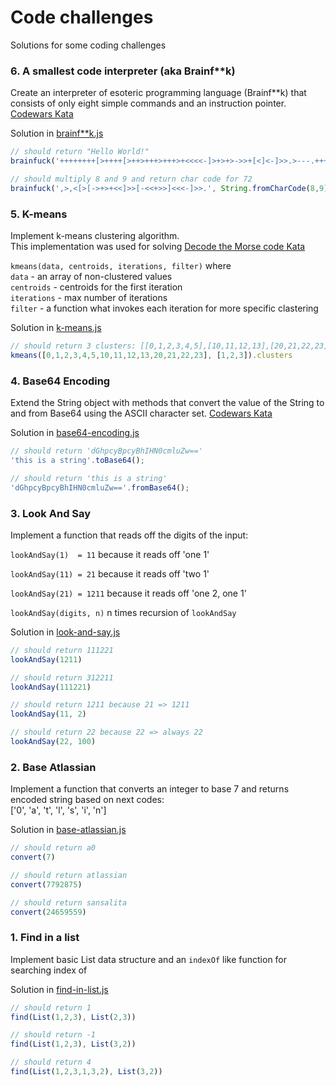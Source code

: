 # Code challenges
Solutions for some coding challenges

### 6. A smallest code interpreter (aka Brainf\*\*k)

Create an interpreter of  esoteric programming language (Brainf\*\*k) that consists of only eight simple commands and an instruction pointer.
[Codewars Kata](http://www.codewars.com/kata/526156943dfe7ce06200063e)

Solution in [brainf\*\*k.js](https://github.com/mshushakov/code-challenges/blob/master/brainf**k.js)

```javascript
// should return "Hello World!"
brainfuck('++++++++[>++++[>++>+++>+++>+<<<<-]>+>+>->>+[<]<-]>>.>---.+++++++..+++.>>.<-.<.+++.------.--------.>>+.');

// should multiply 8 and 9 and return char code for 72
brainfuck(',>,<[>[->+>+<<]>>[-<<+>>]<<<-]>>.', String.fromCharCode(8,9));
```


### 5. K-means

Implement k-means clustering algorithm.  
This implementation was used for solving [Decode the Morse code Kata](https://www.codewars.com/kata/5270f22f862516c686000161)

`kmeans(data, centroids, iterations, filter)` where  
`data` - an array of non-clustered values   
`centroids` - centroids for the first iteration  
`iterations` - max number of iterations  
`filter` - a function what invokes each iteration for more specific clastering

Solution in [k-means.js](https://github.com/mshushakov/FE-challenges/blob/master/k-means.js)

```javascript
// should return 3 clusters: [[0,1,2,3,4,5],[10,11,12,13],[20,21,22,23]]
kmeans([0,1,2,3,4,5,10,11,12,13,20,21,22,23], [1,2,3]).clusters
```

### 4. Base64 Encoding

Extend the String object with methods that convert the value of the String to and from Base64 using the ASCII character set. 
[Codewars Kata](https://www.codewars.com/kata/5270f22f862516c686000161)

Solution in [base64-encoding.js](https://github.com/mshushakov/FE-challenges/blob/master/base64-encoding.js)

```javascript
// should return 'dGhpcyBpcyBhIHN0cmluZw=='
'this is a string'.toBase64(); 

// should return 'this is a string'
'dGhpcyBpcyBhIHN0cmluZw=='.fromBase64();
```

### 3. Look And Say
Implement a function that reads off the digits of the input:

`lookAndSay(1)  = 11`   because it reads off 'one 1'

`lookAndSay(11) = 21`   because it reads off 'two 1'

`lookAndSay(21) = 1211` because it reads off 'one 2, one 1'

`lookAndSay(digits, n)` n times recursion of `lookAndSay`

Solution in [look-and-say.js](https://github.com/mshushakov/FE-challenges/blob/master/look-and-say.js)

```javascript
// should return 111221
lookAndSay(1211)

// should return 312211
lookAndSay(111221)

// should return 1211 because 21 => 1211
lookAndSay(11, 2)

// should return 22 because 22 => always 22
lookAndSay(22, 100)
```

### 2. Base Atlassian
Implement a function that converts an integer to base 7 and returns encoded string based on next codes:  
['0', 'a', 't', 'l', 's', 'i', 'n']

Solution in [base-atlassian.js](https://github.com/mshushakov/FE-challenges/blob/master/base-atlassian.js)

```javascript
// should return a0
convert(7)

// should return atlassian
convert(7792875)

// should return sansalita
convert(24659559)
```

### 1. Find in a list
Implement basic List data structure and an `indexOf` like function for searching index of

Solution in [find-in-list.js](https://github.com/mshushakov/FE-challenges/blob/master/find-in-list.js)

```javascript
// should return 1
find(List(1,2,3), List(2,3))

// should return -1
find(List(1,2,3), List(3,2))

// should return 4
find(List(1,2,3,1,3,2), List(3,2))
```
